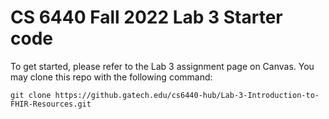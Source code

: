 # CS 6440 Fall 2022 Lab 3 Starter code

To get started, please refer to the Lab 3 assignment page on Canvas. You may clone this repo with the following command:
```
git clone https://github.gatech.edu/cs6440-hub/Lab-3-Introduction-to-FHIR-Resources.git
```
